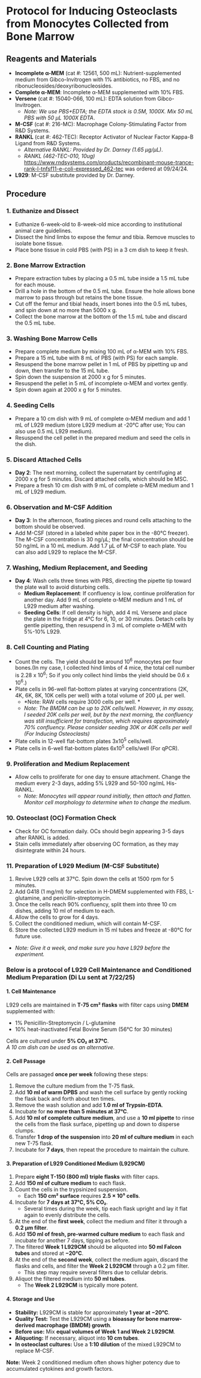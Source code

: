 # Protocol for Inducing Osteoclasts from Monocytes Collected from Bone Marrow

## Reagents and Materials
- **Incomplete α-MEM** (cat #: 12561, 500 mL): Nutrient-supplemented medium from Gibco-Invitrogen with 1% antibiotics, no FBS, and no ribonucleosides/deoxyribonucleosides.
- **Complete α-MEM**: Incomplete α-MEM supplemented with 10% FBS.
- **Versene** (cat #: 15040-066, 100 mL): EDTA solution from Gibco-Invitrogen.
  - *Note: We use PBS+EDTA; the EDTA stock is 0.5M, 1000X. Mix 50 mL PBS with 50 µL 1000X EDTA*.
- **M-CSF** (cat #: 216-MC): Macrophage Colony-Stimulating Factor from R&D Systems.
- **RANKL** (cat #: 462-TEC): Receptor Activator of Nuclear Factor Kappa-B Ligand from R&D Systems.
  - *Alternative RANKL: Provided by Dr. Darney (1.65 µg/µL)*.
  - *RANKL (462-TEC-010, 10ug)* https://www.rndsystems.com/products/recombinant-mouse-trance-rank-l-tnfsf11-e-coli-expressed_462-tec was ordered at 09/24/24.
- **L929**: M-CSF substitute provided by Dr. Darney.

## Procedure

### 1. Euthanize and Dissect
- Euthanize 6-week-old to 8-week-old mice according to institutional animal care guidelines.
- Dissect the hind limbs to expose the femur and tibia. Remove muscles to isolate bone tissue.
- Place bone tissue in cold PBS (with PS) in a 3 cm dish to keep it fresh.

### 2. Bone Marrow Extraction
- Prepare extraction tubes by placing a 0.5 mL tube inside a 1.5 mL tube for each mouse.
- Drill a hole in the bottom of the 0.5 mL tube. Ensure the hole allows bone marrow to pass through but retains the bone tissue.
- Cut off the femur and tibial heads, insert bones into the 0.5 mL tubes, and spin down at no more than 5000 x g.
- Collect the bone marrow at the bottom of the 1.5 mL tube and discard the 0.5 mL tube.

### 3. Washing Bone Marrow Cells
- Prepare complete medium by mixing 100 mL of α-MEM with 10% FBS.
- Prepare a 15 mL tube with 8 mL of PBS (with PS) for each sample.
- Resuspend the bone marrow pellet in 1 mL of PBS by pipetting up and down, then transfer to the 15 mL tube.
- Spin down the suspension at 2000 x g for 5 minutes.
- Resuspend the pellet in 5 mL of incomplete α-MEM and vortex gently.
- Spin down again at 2000 x g for 5 minutes.

### 4. Seeding Cells
- Prepare a 10 cm dish with 9 mL of complete α-MEM medium and add 1 mL of L929 medium (store L929 medium at -20°C after use; You can also use 0.5 mL L929 medium).
- Resuspend the cell pellet in the prepared medium and seed the cells in the dish.

### 5. Discard Attached Cells
- **Day 2**: The next morning, collect the supernatant by centrifuging at 2000 x g for 5 minutes. Discard attached cells, which should be MSC. 
- Prepare a fresh 10 cm dish with 9 mL of complete α-MEM medium and 1 mL of L929 medium.

### 6. Observation and M-CSF Addition
- **Day 3**: In the afternoon, floating pieces and round cells attaching to the bottom should be observed.
- Add M-CSF (stored in a labeled white paper box in the -80°C freezer). The M-CSF concentration is 30 ng/µL; the final concentration should be 50 ng/mL in a 10 mL medium. Add 1.7 µL of M-CSF to each plate. You can also add L929 to replace the M-CSF.

### 7. Washing, Medium Replacement, and Seeding
- **Day 4**: Wash cells three times with PBS, directing the pipette tip toward the plate wall to avoid disturbing cells.
  - **Medium Replacement**: If confluency is low, continue proliferation for another day. Add 9 mL of complete α-MEM medium and 1 mL of L929 medium after washing.
  - **Seeding Cells**: If cell density is high, add 4 mL Versene and place the plate in the fridge at 4°C for 6, 10, or 30 minutes. Detach cells by gentle pipetting, then resuspend in 3 mL of complete α-MEM with 5%-10% L929.

### 8. Cell Counting and Plating
- Count the cells. The yield should be around 10<sup>6</sup> monocytes per four bones.(In my case, I collected hind limbs of 4 mice, the total cell number is 2.28 x 10<sup>6</sup>; So if you only collect hind limbs the yield should be 0.6 x 10<sup>6</sup>.)
- Plate cells in 96-well flat-bottom plates at varying concentrations (2K, 4K, 6K, 8K, 10K cells per well) with a total volume of 200 µL per well.
  - *Note: RAW cells require 3000 cells per well. *
  - *Note: The BMDM can be up to 20K cells/well. However, in my assay, I seeded 20K cells per well, but by the next morning, the confluency was still insufficient for transfection, which requires approximately 70% confluency. Please consider seeding 30K or 40K cells per well (For Inducing Osteoclasts)*
- Plate cells in 12-well flat-bottom plates 3x10<sup>5</sup> cells/well.
- Plate cells in 6-well flat-bottom plates 6x10<sup>5</sup> cells/well (For qPCR).

### 9. Proliferation and Medium Replacement
- Allow cells to proliferate for one day to ensure attachment. Change the medium every 2-3 days, adding 5% L929 and 50-100 ng/mL His-RANKL.
  - *Note: Monocytes will appear round initially, then attach and flatten. Monitor cell morphology to determine when to change the medium*.

### 10. Osteoclast (OC) Formation Check
- Check for OC formation daily. OCs should begin appearing 3-5 days after RANKL is added.
- Stain cells immediately after observing OC formation, as they may disintegrate within 24 hours.


### 11. Preparation of L929 Medium (M-CSF Substitute)

1. Revive L929 cells at 37°C. Spin down the cells at 1500 rpm for 5 minutes.
2. Add G418 (1 mg/ml) for selection in H-DMEM supplemented with FBS, L-glutamine, and penicillin-streptomycin.
3. Once the cells reach 90% confluency, split them into three 10 cm dishes, adding 10 ml of medium to each.
4. Allow the cells to grow for 4 days.
5. Collect the conditioned medium, which will contain M-CSF.
6. Store the collected L929 medium in 15 ml tubes and freeze at -80°C for future use.
  
  - *Note: Give it a week, and make sure you have L929 before the experiment.*

### Below is a protocol of L929 Cell Maintenance and Conditioned Medium Preparation (Di Lu sent at 7/22/25)

#### 1. Cell Maintenance
L929 cells are maintained in **T-75 cm² flasks** with filter caps using **DMEM** supplemented with:
- 1% Penicillin-Streptomycin / L-glutamine  
- 10% heat-inactivated Fetal Bovine Serum (56°C for 30 minutes)

Cells are cultured under **5% CO₂ at 37°C**.  
*A 10 cm dish can be used as an alternative.*

#### 2. Cell Passage
Cells are passaged **once per week** following these steps:

1. Remove the culture medium from the T-75 flask.  
2. Add **10 ml of warm DPBS** and wash the cell surface by gently rocking the flask back and forth about ten times.  
3. Remove the wash solution and add **1.0 ml of Trypsin-EDTA**.  
4. Incubate for **no more than 5 minutes at 37°C**.  
5. Add **10 ml of complete culture medium**, and use a **10 ml pipette** to rinse the cells from the flask surface, pipetting up and down to disperse clumps.  
6. Transfer **1 drop of the suspension** into **20 ml of culture medium** in each new T-75 flask.  
7. Incubate for **7 days**, then repeat the procedure to maintain the culture.

#### 3. Preparation of L929 Conditioned Medium (L929CM)

1. Prepare **eight T-150 (800 ml) triple flasks** with filter caps.  
2. Add **150 ml of culture medium** to each flask.  
3. Count the cells in the trypsinized suspension.  
   - Each **150 cm² surface** requires **2.5 × 10⁵ cells**.  
4. Incubate for **7 days at 37°C, 5% CO₂**.  
   - Several times during the week, tip each flask upright and lay it flat again to evenly distribute the cells.  
5. At the end of the **first week**, collect the medium and filter it through a **0.2 µm filter**.  
6. Add **150 ml of fresh, pre-warmed culture medium** to each flask and incubate for another 7 days, tipping as before.  
7. The filtered **Week 1 L929CM** should be aliquoted into **50 ml Falcon tubes** and stored at **−20°C**.  
8. At the end of the **second week**, collect the medium again, discard the flasks and cells, and filter the **Week 2 L929CM** through a 0.2 µm filter.  
   - This step may require several filters due to cellular debris.  
9. Aliquot the filtered medium into **50 ml tubes**.  
   - The **Week 2 L929CM** is typically more potent.
  
#### 4. Storage and Use
- **Stability:** L929CM is stable for approximately **1 year at −20°C**.  
- **Quality Test:** Test the L929CM using a **bioassay for bone marrow-derived macrophage (BMDM) growth**.  
- **Before use:** Mix **equal volumes of Week 1 and Week 2 L929CM**.  
- **Aliquoting:** If necessary, aliquot into **10 cm tubes**.  
- **In osteoclast cultures:** Use a **1:10 dilution** of the mixed L929CM to replace M-CSF.

**Note:** Week 2 conditioned medium often shows higher potency due to accumulated cytokines and growth factors.



